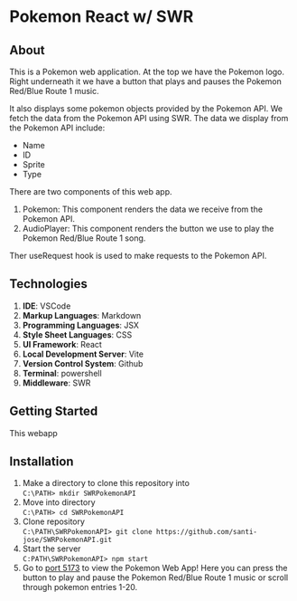 # Pokemon React w/ SWR

## About

This is a Pokemon web application. At the top we have the Pokemon logo. Right underneath it we have a button that plays and pauses the Pokemon Red/Blue Route 1 music. 

It also displays some pokemon objects provided by the Pokemon API. We fetch the data from the Pokemon API using SWR. The data we display from the Pokemon API include:
- Name
- ID
- Sprite
- Type

There are two components of this web app. 
1. Pokemon: This component renders the data we receive from the Pokemon API. 
2. AudioPlayer: This component renders the button we use to play the Pokemon Red/Blue Route 1 song. 

Ther useRequest hook is used to make requests to the Pokemon API. 

## Technologies

1. **IDE**: VSCode
2. **Markup Languages**: Markdown
4. **Programming Languages**: JSX
5. **Style Sheet Languages**: CSS 
6. **UI Framework**: React
7. **Local Development Server**: Vite
8. **Version Control System**: Github
9. **Terminal**: powershell
10. **Middleware**: SWR

## Getting Started
This webapp

## Installation
1. Make a directory to clone this repository into\
`C:\PATH> mkdir SWRPokemonAPI`
2. Move into directory\
`C:\PATH> cd SWRPokemonAPI`
3. Clone repository\
`C:\PATH\SWRPokemonAPI> git clone https://github.com/santi-jose/SWRPokemonAPI.git`
4. Start the server\
`C:PATH\SWRPokemonAPI> npm start`
5. Go to [port 5173](http://localhost:5173/) to view the Pokemon Web App! Here you can press the button to play and pause the Pokemon Red/Blue Route 1 music or scroll through pokemon entries 1-20.

